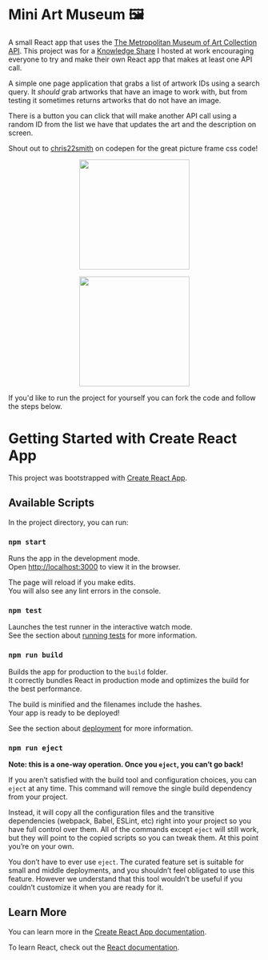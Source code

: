 # Mini Art Museum 🖼

A small React app that uses the [The Metropolitan Museum of Art Collection API](https://metmuseum.github.io/). This project was for a [Knowledge Share](https://github.com/quinnter/Work-React-Api-Project) I hosted at work encouraging everyone to try and make their own React app that makes at least one API call. 

A simple one page application that grabs a list of artwork IDs using a search query. It _should_ grab artworks that have an image to work with, but from testing it sometimes returns artworks that do not have an image. 

There is a button you can click that will make another API call using a random ID from the list we have that updates the art and the description on screen.

Shout out to [chris22smith](https://codepen.io/chris22smith/pen/PbBwjp) on codepen for the great picture frame css code!

<p align="center">
    <img src="https://raw.githubusercontent.com/quinnter/mini-api-musuem/main/src/imgs/screenshot-small-screen.png"  height="220" />
</p>

<p align="center">
    <img src="https://raw.githubusercontent.com/quinnter/mini-api-musuem/main/src/imgs/screenshot-web.png"  height="220" />
</p>


If you'd like to run the project for yourself you can fork the code and follow the steps below. 

# Getting Started with Create React App

This project was bootstrapped with [Create React App](https://github.com/facebook/create-react-app).

## Available Scripts

In the project directory, you can run:

### `npm start`

Runs the app in the development mode.\
Open [http://localhost:3000](http://localhost:3000) to view it in the browser.

The page will reload if you make edits.\
You will also see any lint errors in the console.

### `npm test`

Launches the test runner in the interactive watch mode.\
See the section about [running tests](https://facebook.github.io/create-react-app/docs/running-tests) for more information.

### `npm run build`

Builds the app for production to the `build` folder.\
It correctly bundles React in production mode and optimizes the build for the best performance.

The build is minified and the filenames include the hashes.\
Your app is ready to be deployed!

See the section about [deployment](https://facebook.github.io/create-react-app/docs/deployment) for more information.

### `npm run eject`

**Note: this is a one-way operation. Once you `eject`, you can’t go back!**

If you aren’t satisfied with the build tool and configuration choices, you can `eject` at any time. This command will remove the single build dependency from your project.

Instead, it will copy all the configuration files and the transitive dependencies (webpack, Babel, ESLint, etc) right into your project so you have full control over them. All of the commands except `eject` will still work, but they will point to the copied scripts so you can tweak them. At this point you’re on your own.

You don’t have to ever use `eject`. The curated feature set is suitable for small and middle deployments, and you shouldn’t feel obligated to use this feature. However we understand that this tool wouldn’t be useful if you couldn’t customize it when you are ready for it.

## Learn More

You can learn more in the [Create React App documentation](https://facebook.github.io/create-react-app/docs/getting-started).

To learn React, check out the [React documentation](https://reactjs.org/).
